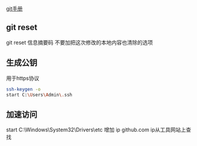 [git手册](http://gitref.justjavac.com/)
## git reset
git reset 信息摘要码
不要加把这次修改的本地内容也清除的选项
## 生成公钥
用于https协议
```sh
ssh-keygen -o
start C:\Users\Admin\.ssh
```
## 加速访问
start C:\Windows\System32\Drivers\etc
增加 ip github.com
ip从工具网站上查找
